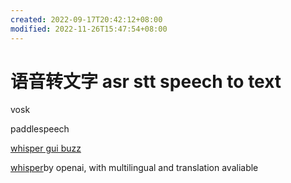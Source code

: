 ```yaml
---
created: 2022-09-17T20:42:12+08:00
modified: 2022-11-26T15:47:54+08:00
---
```


# 语音转文字 asr stt speech to text

vosk

paddlespeech

[whisper gui buzz](https://github.com/chidiwilliams/buzz)

[whisper](https://github.com/openai/whisper)by openai, with multilingual and translation avaliable
